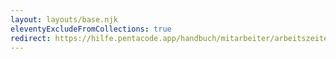 ```yaml
---
layout: layouts/base.njk
eleventyExcludeFromCollections: true
redirect: https://hilfe.pentacode.app/handbuch/mitarbeiter/arbeitszeiten/#das-arbeitszeitblatt
---
```

